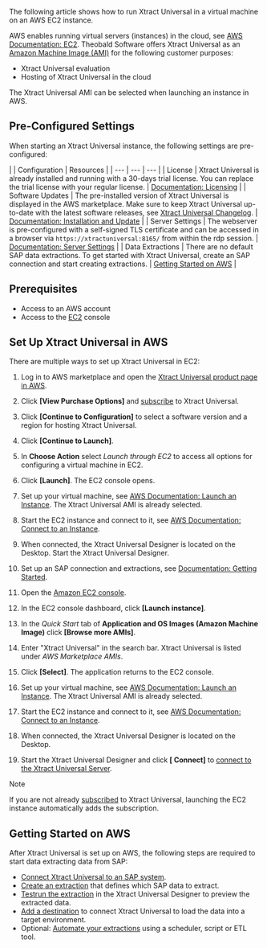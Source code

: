 The following article shows how to run Xtract Universal in a virtual machine on an AWS EC2 instance.

AWS enables running virtual servers (instances) in the cloud, see [AWS Documentation: EC2](https://docs.aws.amazon.com/AWSEC2/latest/WindowsGuide/concepts.html). Theobald Software offers Xtract Universal as an [Amazon Machine Image (AMI)](https://docs.aws.amazon.com/AWSEC2/latest/WindowsGuide/AMIs.html) for the following customer purposes:

- Xtract Universal evaluation
- Hosting of Xtract Universal in the cloud

The Xtract Universal AMI can be selected when launching an instance in AWS.

## Pre-Configured Settings

When starting an Xtract Universal instance, the following settings are pre-configured:

| | Configuration | Resources | | --- | --- | --- | | License | Xtract Universal is already installed and running with a 30-days trial license. You can replace the trial license with your regular license. | [Documentation: Licensing](../../documentation/setup/license/) | | Software Updates | The pre-installed version of Xtract Universal is displayed in the AWS marketplace. Make sure to keep Xtract Universal up-to-date with the latest software releases, see [Xtract Universal Changelog](../../changelog/). | [Documentation: Installation and Update](../../documentation/setup/update/) | | Server Settings | The webserver is pre-configured with a self-signed TLS certificate and can be accessed in a browser via `https://xtractuniversal:8165/` from within the rdp session. | [Documentation: Server Settings](../../documentation/server/server-settings/) | | Data Extractions | There are no default SAP data extractions. To get started with Xtract Universal, create an SAP connection and start creating extractions. | [Getting Started on AWS](#getting-started-on-aws) |

## Prerequisites

- Access to an AWS account
- Access to the [EC2](https://docs.aws.amazon.com/AWSEC2/latest/WindowsGuide/concepts.html) console

## Set Up Xtract Universal in AWS

There are multiple ways to set up Xtract Universal in EC2:

1. Log in to AWS marketplace and open the [Xtract Universal product page in AWS](https://aws.amazon.com/marketplace/pp/prodview-anarfo2osmhl4?sr=0-1&ref_=beagle&applicationId=AWSMPContessa#pdp-reviews).

1. Click **[View Purchase Options]** and [subscribe](https://docs.aws.amazon.com/marketplace/latest/buyerguide/buyer-ami-contracts.html) to Xtract Universal.

1. Click **[Continue to Configuration]** to select a software version and a region for hosting Xtract Universal.

1. Click **[Continue to Launch]**.

1. In **Choose Action** select *Launch through EC2* to access all options for configuring a virtual machine in EC2.

1. Click **[Launch]**. The EC2 console opens.

1. Set up your virtual machine, see [AWS Documentation: Launch an Instance](https://docs.aws.amazon.com/AWSEC2/latest/WindowsGuide/EC2_GetStarted.html#ec2-launch-instance). The Xtract Universal AMI is already selected.

1. Start the EC2 instance and connect to it, see [AWS Documentation: Connect to an Instance](https://docs.aws.amazon.com/AWSEC2/latest/WindowsGuide/EC2_GetStarted.html#ec2-connect-to-instance-windows).

1. When connected, the Xtract Universal Designer is located on the Desktop. Start the Xtract Universal Designer.

1. Set up an SAP connection and extractions, see [Documentation: Getting Started](../../getting-started/).

1. Open the [Amazon EC2 console](https://console.aws.amazon.com/ec2/).

1. In the EC2 console dashboard, click **[Launch instance]**.

1. In the *Quick Start* tab of **Application and OS Images (Amazon Machine Image)** click **[Browse more AMIs]**.

1. Enter "Xtract Universal" in the search bar. Xtract Universal is listed under *AWS Marketplace AMIs*.

1. Click **[Select]**. The application returns to the EC2 console.

1. Set up your virtual machine, see [AWS Documentation: Launch an Instance](https://docs.aws.amazon.com/AWSEC2/latest/WindowsGuide/EC2_GetStarted.html#ec2-launch-instance). The Xtract Universal AMI is already selected.

1. Start the EC2 instance and connect to it, see [AWS Documentation: Connect to an Instance](https://docs.aws.amazon.com/AWSEC2/latest/WindowsGuide/EC2_GetStarted.html#ec2-connect-to-instance-windows).

1. When connected, the Xtract Universal Designer is located on the Desktop.

1. Start the Xtract Universal Designer and click **[ Connect]** to [connect to the Xtract Universal Server](../../documentation/designer/#connect-the-designer-to-a-server).

Note

If you are not already [subscribed](https://docs.aws.amazon.com/marketplace/latest/buyerguide/buyer-ami-contracts.html) to Xtract Universal, launching the EC2 instance automatically adds the subscription.

## Getting Started on AWS

After Xtract Universal is set up on AWS, the following steps are required to start data extracting data from SAP:

- [Connect Xtract Universal to an SAP system](../../getting-started/#connect-to-sap).
- [Create an extraction](../../getting-started/#create-an-extraction) that defines which SAP data to extract.
- [Testrun the extraction](../../getting-started/#run-an-extraction) in the Xtract Universal Designer to preview the extracted data.
- [Add a destination](../../getting-started/#write-data-to-a-target-environment) to connect Xtract Universal to load the data into a target environment.
- Optional: [Automate your extractions](../../documentation/execute-and-automate/) using a scheduler, script or ETL tool.
